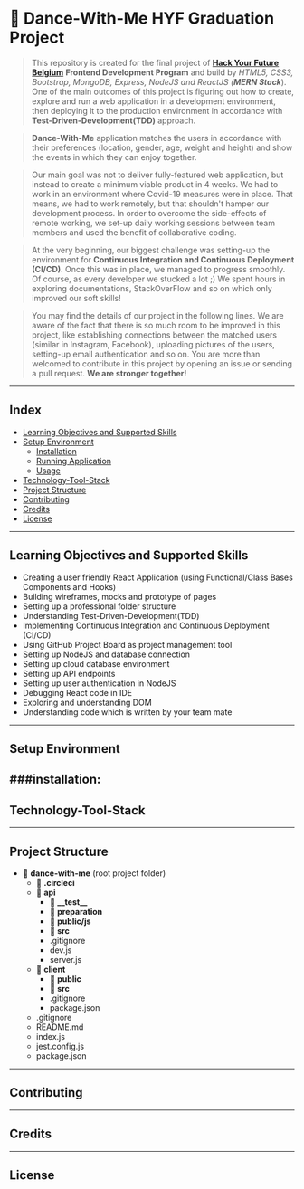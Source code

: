 # :dancer: Dance-With-Me HYF Graduation Project

>This repository is created for the final project of **[Hack Your Future Belgium](https://hackyourfuture.be/)** **Frontend Development Program** and build by *HTML5, CSS3, Bootstrap, MongoDB, Express, NodeJS and ReactJS (**MERN Stack***).
One of the main outcomes of this project is figuring out how to create, explore and run a web application in a development environment, then deploying it to the production environment in accordance with **Test-Driven-Development(TDD)** approach. 

> **Dance-With-Me** application matches the users in accordance with their preferences (location, gender, age, weight and height) and show the events in which they can enjoy together.

>Our main goal was not to deliver fully-featured web application, but instead to create a minimum viable product in 4 weeks. We had to work in an environment where Covid-19 measures were in place. That means, we had to work remotely, but that shouldn't hamper our development process. In order to overcome the side-effects of remote working, we set-up daily working sessions between team members and used the benefit of collaborative coding.  

> At the very beginning, our biggest challenge was setting-up the environment for **Continuous Integration and Continuous Deployment (CI/CD)**. Once this was in place, we managed to progress smoothly. Of course, as every developer we stucked a lot ;) We spent hours in exploring documentations, StackOverFlow and so on which only improved our soft skills!  

>You may find the details of our project in the following lines. We are aware of the fact that there is so much room to be improved in this project, like establishing connections between the matched users (similar in Instagram, Facebook), uploading pictures of the users, setting-up email authentication and so on. You are more than welcomed to contribute in this project by opening an issue or sending a pull request. **We are stronger together!** 

---
## Index
* [Learning Objectives and Supported Skills](#learning-objectives-and-supported-skills)
* [Setup Environment](#setup-environment)
	* [Installation](#installation)
	* [Running Application](#running-application)
  	* [Usage](#Usage)
* [Technology-Tool-Stack](#technology-tool-stack)
* [Project Structure](#project-structure)
* [Contributing](#contributing)
* [Credits](#credits)
* [License](#credits)

---

## Learning Objectives and Supported Skills
* Creating a user friendly React Application (using Functional/Class Bases Components and Hooks)
* Building wireframes, mocks and prototype of pages
* Setting up a professional folder structure
* Understanding Test-Driven-Development(TDD)
* Implementing Continuous Integration and Continuous Deployment (CI/CD)
* Using GitHub Project Board as project management tool
* Setting up NodeJS and database connection
* Setting up cloud database environment
* Setting up API endpoints
* Setting up user authentication in NodeJS
* Debugging React code in IDE
* Exploring and understanding DOM
* Understanding code which is written by your team mate

---
## Setup Environment

###installation:
- 


## Technology-Tool-Stack

---

## Project Structure

* :file_folder: **dance-with-me** (root project folder)
    * :file_folder: **.circleci**
    * :file_folder: **api**
    	* :file_folder: **\_\_test\_\_**
        * :file_folder: **preparation**
    	* :file_folder: **public/js**
        * :file_folder: **src**
        * .gitignore
        * dev.js
   		* server.js
	* :file_folder: **client**
		* :file_folder: **public**
		* :file_folder: **src**
		* .gitignore
		* package.json
    * .gitignore
    * README.md
    * index.js
    * jest.config.js
    * package.json
	    
---

## Contributing

---

## Credits

---

## License


